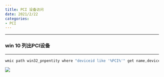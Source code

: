 ```yaml
---
title: PCI 设备访问
date: 2021/2/22
categories:
- PCI
---
```


---
### win 10 列出PCI设备
---
~~~c
wmic path win32_pnpentity where "deviceid like '%PCI%'" get name,deviceid
~~~
![](pci.png)

